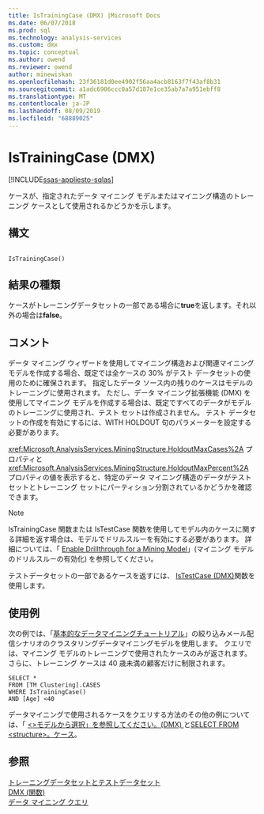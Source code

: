 ```yaml
---
title: IsTrainingCase (DMX) |Microsoft Docs
ms.date: 06/07/2018
ms.prod: sql
ms.technology: analysis-services
ms.custom: dmx
ms.topic: conceptual
ms.author: owend
ms.reviewer: owend
author: minewiskan
ms.openlocfilehash: 23f36181d0ee4902f56aa4acb8163f7f43af8b31
ms.sourcegitcommit: a1adc6906ccc0a57d187e1ce35ab7a7a951ebff8
ms.translationtype: MT
ms.contentlocale: ja-JP
ms.lasthandoff: 08/09/2019
ms.locfileid: "68889025"
---
```

# <a name="istrainingcase-dmx"></a>IsTrainingCase (DMX)
[!INCLUDE[ssas-appliesto-sqlas](../includes/ssas-appliesto-sqlas.md)]

  ケースが、指定されたデータ マイニング モデルまたはマイニング構造のトレーニング ケースとして使用されるかどうかを示します。  
  
## <a name="syntax"></a>構文  
  
```  
  
IsTrainingCase()  
```  
  
## <a name="result-type"></a>結果の種類  
 ケースがトレーニングデータセットの一部である場合に**true**を返します。それ以外の場合は**false**。  
  
## <a name="remarks"></a>コメント  
 データ マイニング ウィザードを使用してマイニング構造および関連マイニング モデルを作成する場合、既定では全ケースの 30% がテスト データセットの使用のために確保されます。 指定したデータ ソース内の残りのケースはモデルのトレーニングに使用されます。 ただし、データ マイニング拡張機能 (DMX) を使用してマイニング モデルを作成する場合は、既定ですべてのデータがモデルのトレーニングに使用され、テスト セットは作成されません。 テスト データセットの作成を有効にするには、WITH HOLDOUT 句のパラメーターを設定する必要があります。  
  
 <xref:Microsoft.AnalysisServices.MiningStructure.HoldoutMaxCases%2A> プロパティと <xref:Microsoft.AnalysisServices.MiningStructure.HoldoutMaxPercent%2A> プロパティの値を表示すると、特定のデータ マイニング構造のデータがテスト セットとトレーニング セットにパーティション分割されているかどうかを確認できます。  
  
> [!NOTE]  
>  IsTrainingCase 関数または IsTestCase 関数を使用してモデル内のケースに関する詳細を返す場合は、モデルでドリルスルーを有効にする必要があります。 詳細については、「 [Enable Drillthrough for a Mining Model](https://docs.microsoft.com/analysis-services/data-mining/enable-drillthrough-for-a-mining-model)」(マイニング モデルのドリルスルーの有効化) を参照してください。  
  
 テストデータセットの一部であるケースを返すには、 [IsTestCase &#40;DMX&#41;](../dmx/istestcase-dmx.md)関数を使用します。  
  
## <a name="examples"></a>使用例  
 次の例では、「[基本的なデータマイニングチュートリアル](https://msdn.microsoft.com/library/6602edb6-d160-43fb-83c8-9df5dddfeb9c)」の絞り込みメール配信シナリオのクラスタリングデータマイニングモデルを使用します。 クエリでは、マイニング モデルのトレーニングで使用されたケースのみが返されます。 さらに、トレーニング ケースは 40 歳未満の顧客だけに制限されます。  
  
```  
SELECT *  
FROM [TM Clustering].CASES  
WHERE IsTrainingCase()  
AND [Age] <40  
```  
  
 データマイニングで使用されるケースをクエリする方法のその他の例については、「 [ &#60;&#62;モデルから選択」を参照してください。&#40;DMX&#41; ](../dmx/select-from-model-cases-dmx.md)と[SELECT FROM &#60;structure&#62;。ケース](../dmx/select-from-structure-cases.md)。  
  
## <a name="see-also"></a>参照  
 [トレーニングデータセットとテストデータセット](https://docs.microsoft.com/analysis-services/data-mining/training-and-testing-data-sets)   
 [DMX &#40;関数&#41;](../dmx/functions-dmx.md)   
 [データ マイニング クエリ](https://docs.microsoft.com/analysis-services/data-mining/data-mining-queries)  
  
  
